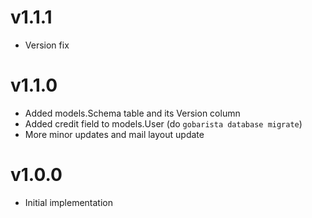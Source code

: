 # v1.1.1
- Version fix

# v1.1.0
- Added models.Schema table and its Version column
- Added credit field to models.User (do `gobarista database migrate`)
- More minor updates and mail layout update

# v1.0.0
- Initial implementation